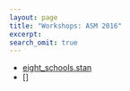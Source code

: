 ```yaml
---
layout: page
title: "Workshops: ASM 2016"
excerpt:
search_omit: true
---
```


- [eight_schools.stan](/workshops/ASM/eight_schools.stan)
- []



